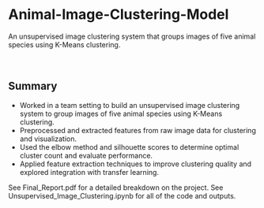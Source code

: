 # Animal-Image-Clustering-Model
An unsupervised image clustering system that groups images of five animal species using K-Means clustering.
<br />
<br />
<br />

## Summary
- Worked in a team setting to build an unsupervised image clustering system to group images of five animal species using K-Means clustering.
- Preprocessed and extracted features from raw image data for clustering and visualization.
- Used the elbow method and silhouette scores to determine optimal cluster count and evaluate performance.
- Applied feature extraction techniques to improve clustering quality and explored integration with transfer learning.

See Final_Report.pdf for a detailed breakdown on the project.
See Unsupervised_Image_Clustering.ipynb for all of the code and outputs.
